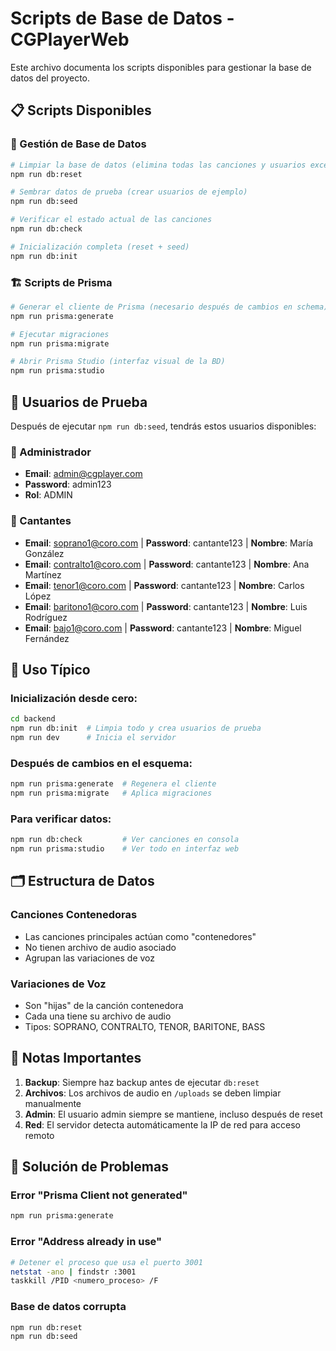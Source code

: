 # Scripts de Base de Datos - CGPlayerWeb

Este archivo documenta los scripts disponibles para gestionar la base de datos del proyecto.

## 📋 Scripts Disponibles

### 🔄 Gestión de Base de Datos

```bash
# Limpiar la base de datos (elimina todas las canciones y usuarios excepto admin)
npm run db:reset

# Sembrar datos de prueba (crear usuarios de ejemplo)
npm run db:seed

# Verificar el estado actual de las canciones
npm run db:check

# Inicialización completa (reset + seed)
npm run db:init
```

### 🏗️ Scripts de Prisma

```bash
# Generar el cliente de Prisma (necesario después de cambios en schema)
npm run prisma:generate

# Ejecutar migraciones
npm run prisma:migrate

# Abrir Prisma Studio (interfaz visual de la BD)
npm run prisma:studio
```

## 👥 Usuarios de Prueba

Después de ejecutar `npm run db:seed`, tendrás estos usuarios disponibles:

### 👑 Administrador
- **Email**: admin@cgplayer.com
- **Password**: admin123
- **Rol**: ADMIN

### 🎤 Cantantes
- **Email**: soprano1@coro.com | **Password**: cantante123 | **Nombre**: María González
- **Email**: contralto1@coro.com | **Password**: cantante123 | **Nombre**: Ana Martínez
- **Email**: tenor1@coro.com | **Password**: cantante123 | **Nombre**: Carlos López
- **Email**: baritono1@coro.com | **Password**: cantante123 | **Nombre**: Luis Rodríguez
- **Email**: bajo1@coro.com | **Password**: cantante123 | **Nombre**: Miguel Fernández

## 🎯 Uso Típico

### Inicialización desde cero:
```bash
cd backend
npm run db:init  # Limpia todo y crea usuarios de prueba
npm run dev      # Inicia el servidor
```

### Después de cambios en el esquema:
```bash
npm run prisma:generate  # Regenera el cliente
npm run prisma:migrate   # Aplica migraciones
```

### Para verificar datos:
```bash
npm run db:check         # Ver canciones en consola
npm run prisma:studio    # Ver todo en interfaz web
```

## 🗂️ Estructura de Datos

### Canciones Contenedoras
- Las canciones principales actúan como "contenedores"
- No tienen archivo de audio asociado
- Agrupan las variaciones de voz

### Variaciones de Voz
- Son "hijas" de la canción contenedora
- Cada una tiene su archivo de audio
- Tipos: SOPRANO, CONTRALTO, TENOR, BARITONE, BASS

## 🚨 Notas Importantes

1. **Backup**: Siempre haz backup antes de ejecutar `db:reset`
2. **Archivos**: Los archivos de audio en `/uploads` se deben limpiar manualmente
3. **Admin**: El usuario admin siempre se mantiene, incluso después de reset
4. **Red**: El servidor detecta automáticamente la IP de red para acceso remoto

## 🔧 Solución de Problemas

### Error "Prisma Client not generated"
```bash
npm run prisma:generate
```

### Error "Address already in use"
```bash
# Detener el proceso que usa el puerto 3001
netstat -ano | findstr :3001
taskkill /PID <numero_proceso> /F
```

### Base de datos corrupta
```bash
npm run db:reset
npm run db:seed
```
